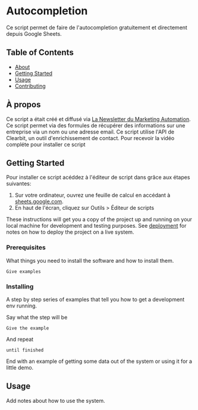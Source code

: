 # Autocompletion

Ce script permet de faire de l'autocompletion gratuitement et directement depuis Google Sheets.  

## Table of Contents
+ [About](#about)
+ [Getting Started](#getting_started)
+ [Usage](#usage)
+ [Contributing](../CONTRIBUTING.md)

## À propos <a name = "about"></a>
Ce script a était créé et diffusé via [La Newsletter du Marketing Automation](https://aminbhs.fr/automation-newsletter/).
Ce script permet via des formules de récupérer des informations sur une entreprise via un nom ou une adresse email.
Ce script utilise l'API de Clearbit, un outil d'enrichissement de contact. 
Pour recevoir la vidéo compléte pour installer ce script

## Getting Started <a name = "getting_started"></a>
Pour installer ce script acéddez à l'éditeur de script dans grâce aux étapes suivantes:  
1. Sur votre ordinateur, ouvrez une feuille de calcul en accédant à [sheets.google.com](https://sheets.google.com).  
2. En haut de l'écran, cliquez sur Outils > Éditeur de scripts  






These instructions will get you a copy of the project up and running on your local machine for development and testing purposes. See [deployment](#deployment) for notes on how to deploy the project on a live system.

### Prerequisites

What things you need to install the software and how to install them.

```
Give examples
```

### Installing

A step by step series of examples that tell you how to get a development env running.

Say what the step will be

```
Give the example
```

And repeat

```
until finished
```

End with an example of getting some data out of the system or using it for a little demo.

## Usage <a name = "usage"></a>

Add notes about how to use the system.
